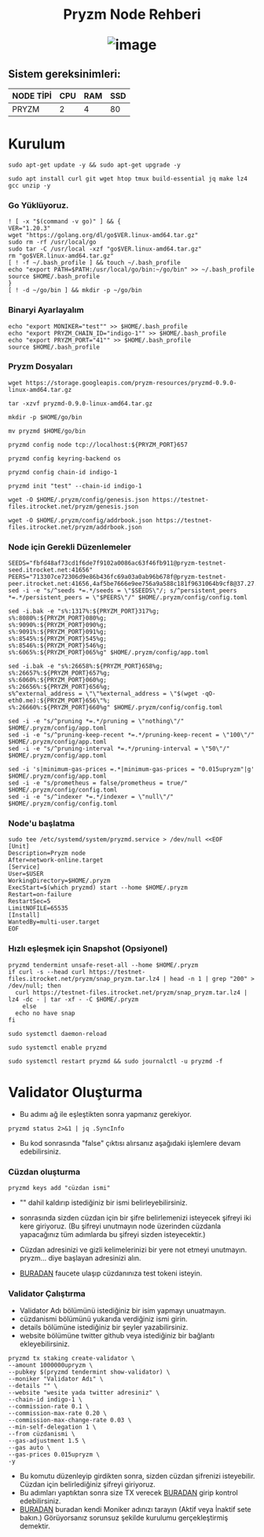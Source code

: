 <h1 align="center"> Pryzm Node Rehberi
  
![image](https://pbs.twimg.com/profile_banners/1410666834244902922/1696949707/1500x500)

## Sistem gereksinimleri:
NODE TİPİ | CPU     | RAM      | SSD     |
| ------------- | ------------- | ------------- | -------- |
| PRYZM  | 2          | 4         | 80  |
  

# Kurulum

```
sudo apt-get update -y && sudo apt-get upgrade -y
```

```
sudo apt install curl git wget htop tmux build-essential jq make lz4 gcc unzip -y
```
### Go Yüklüyoruz.
```
! [ -x "$(command -v go)" ] && {
VER="1.20.3"
wget "https://golang.org/dl/go$VER.linux-amd64.tar.gz"
sudo rm -rf /usr/local/go
sudo tar -C /usr/local -xzf "go$VER.linux-amd64.tar.gz"
rm "go$VER.linux-amd64.tar.gz"
[ ! -f ~/.bash_profile ] && touch ~/.bash_profile
echo "export PATH=$PATH:/usr/local/go/bin:~/go/bin" >> ~/.bash_profile
source $HOME/.bash_profile
}
[ ! -d ~/go/bin ] && mkdir -p ~/go/bin
```
### Binaryi Ayarlayalım
```echo "export WALLET="wallet"" >> $HOME/.bash_profile
echo "export MONIKER="test"" >> $HOME/.bash_profile
echo "export PRYZM_CHAIN_ID="indigo-1"" >> $HOME/.bash_profile
echo "export PRYZM_PORT="41"" >> $HOME/.bash_profile
source $HOME/.bash_profile
```
### Pryzm Dosyaları
```
wget https://storage.googleapis.com/pryzm-resources/pryzmd-0.9.0-linux-amd64.tar.gz
```
```
tar -xzvf pryzmd-0.9.0-linux-amd64.tar.gz
```
```
mkdir -p $HOME/go/bin
```
```
mv pryzmd $HOME/go/bin
```

```
pryzmd config node tcp://localhost:${PRYZM_PORT}657
```
```
pryzmd config keyring-backend os
```
```
pryzmd config chain-id indigo-1
```
```
pryzmd init "test" --chain-id indigo-1
```
```
wget -O $HOME/.pryzm/config/genesis.json https://testnet-files.itrocket.net/pryzm/genesis.json
```
```
wget -O $HOME/.pryzm/config/addrbook.json https://testnet-files.itrocket.net/pryzm/addrbook.json
```

### Node için Gerekli Düzenlemeler

```
SEEDS="fbfd48af73cd1f6de7f9102a0086ac63f46fb911@pryzm-testnet-seed.itrocket.net:41656"
PEERS="713307ce72306d9e86b436fc69a03a0ab96b678f@pryzm-testnet-peer.itrocket.net:41656,4af5be7666e9ee756a9a588c181f9631064b9cf8@37.27.55.69:26656,5d9bcb33eef94e045fe51105c89f5d77709b3183@144.76.101.167:5000,9515a13bbdeb233eb59efd6e8db892ac46e5bac5@142.132.153.6:56656,f9ade689abb3c59d3e3d8edf26c65bde3db58676@116.202.85.52:35656,7397a1bcbf413b76bd710fcf363f8259acdc4d29@144.91.84.168:23256,db0e0cff276b3292804474eb8beb83538acf77f5@195.14.6.192:26656,794b538577a59f789ce942fd393730da3e8c0ffe@34.65.224.175:26656,565e54f6b12672fba48861fc72654c39dc0f2d97@195.3.223.138:36656,2c7bb6ad931b0b2b24a0d8e6b7b5e0636b8bafb0@38.242.230.118:48656,b3a96da3b8738a47c1c0fabd2abd827a49b4b2a4@65.21.32.216:56656"
sed -i -e "s/^seeds *=.*/seeds = \"$SEEDS\"/; s/^persistent_peers *=.*/persistent_peers = \"$PEERS\"/" $HOME/.pryzm/config/config.toml

sed -i.bak -e "s%:1317%:${PRYZM_PORT}317%g;
s%:8080%:${PRYZM_PORT}080%g;
s%:9090%:${PRYZM_PORT}090%g;
s%:9091%:${PRYZM_PORT}091%g;
s%:8545%:${PRYZM_PORT}545%g;
s%:8546%:${PRYZM_PORT}546%g;
s%:6065%:${PRYZM_PORT}065%g" $HOME/.pryzm/config/app.toml

sed -i.bak -e "s%:26658%:${PRYZM_PORT}658%g;
s%:26657%:${PRYZM_PORT}657%g;
s%:6060%:${PRYZM_PORT}060%g;
s%:26656%:${PRYZM_PORT}656%g;
s%^external_address = \"\"%external_address = \"$(wget -qO- eth0.me):${PRYZM_PORT}656\"%;
s%:26660%:${PRYZM_PORT}660%g" $HOME/.pryzm/config/config.toml

sed -i -e "s/^pruning *=.*/pruning = \"nothing\"/" $HOME/.pryzm/config/app.toml
sed -i -e "s/^pruning-keep-recent *=.*/pruning-keep-recent = \"100\"/" $HOME/.pryzm/config/app.toml
sed -i -e "s/^pruning-interval *=.*/pruning-interval = \"50\"/" $HOME/.pryzm/config/app.toml

sed -i 's|minimum-gas-prices =.*|minimum-gas-prices = "0.015upryzm"|g' $HOME/.pryzm/config/app.toml
sed -i -e "s/prometheus = false/prometheus = true/" $HOME/.pryzm/config/config.toml
sed -i -e "s/^indexer *=.*/indexer = \"null\"/" $HOME/.pryzm/config/config.toml
```


### Node'u başlatma

```
sudo tee /etc/systemd/system/pryzmd.service > /dev/null <<EOF
[Unit]
Description=Pryzm node
After=network-online.target
[Service]
User=$USER
WorkingDirectory=$HOME/.pryzm
ExecStart=$(which pryzmd) start --home $HOME/.pryzm
Restart=on-failure
RestartSec=5
LimitNOFILE=65535
[Install]
WantedBy=multi-user.target
EOF
```

### Hızlı eşleşmek için Snapshot (Opsiyonel)
```
pryzmd tendermint unsafe-reset-all --home $HOME/.pryzm
if curl -s --head curl https://testnet-files.itrocket.net/pryzm/snap_pryzm.tar.lz4 | head -n 1 | grep "200" > /dev/null; then
  curl https://testnet-files.itrocket.net/pryzm/snap_pryzm.tar.lz4 | lz4 -dc - | tar -xf - -C $HOME/.pryzm
    else
  echo no have snap
fi
```
```
sudo systemctl daemon-reload
```
```
sudo systemctl enable pryzmd
```
```
sudo systemctl restart pryzmd && sudo journalctl -u pryzmd -f
```
# Validator Oluşturma
* Bu adımı ağ ile eşleştikten sonra yapmanız gerekiyor.

```
pryzmd status 2>&1 | jq .SyncInfo
```
* Bu kod sonrasında "false" çıktısı alırsanız aşağıdaki işlemlere devam edebilirsiniz.

### Cüzdan oluşturma
```
pryzmd keys add "cüzdan ismi"
```
* "" dahil kaldırıp istediğiniz bir ismi belirleyebilirsiniz.
* sonrasında sizden cüzdan için bir şifre belirlemenizi isteyecek şifreyi iki kere giriyoruz. (Bu şifreyi unutmayın node üzerinden cüzdanla yapacağınız tüm adımlarda bu şifreyi sizden isteyecektir.)

* Cüzdan adresinizi ve gizli kelimelerinizi bir yere not etmeyi unutmayın. pryzm... diye başlayan adresinizi alın.
*  [BURADAN](https://testnet.pryzm.zone/faucet) faucete ulaşıp cüzdanınıza test tokeni isteyin.

### Validator Çalıştırma
* Validator Adı bölümünü istediğiniz bir isim yapmayı unuatmayın.
* cüzdanismi bölümünü yukarıda verdiğiniz ismi girin.
* details bölümüne istediğiniz bir şeyler yazabilirsiniz.
* website bölümüne twitter github veya istediğiniz bir bağlantı ekleyebilirsiniz.
```
pryzmd tx staking create-validator \
--amount 1000000upryzm \
--pubkey $(pryzmd tendermint show-validator) \
--moniker "Validator Adı" \
--details "" \
--website "wesite yada twitter adresiniz" \
--chain-id indigo-1 \
--commission-rate 0.1 \
--commission-max-rate 0.20 \
--commission-max-change-rate 0.03 \
--min-self-delegation 1 \
--from cüzdanismi \
--gas-adjustment 1.5 \
--gas auto \
--gas-prices 0.015upryzm \
-y
```
* Bu komutu düzenleyip girdikten sonra, sizden cüzdan şifrenizi isteyebilir. Cüzdan için belirlediğiniz şifreyi giriyoruz.
* Bu adımları yaptıktan sonra size TX verecek [BURADAN](https://explorer.stavr.tech/Pryzm-Testnet) girip kontrol edebilirsiniz.
* [BURADAN](https://explorer.stavr.tech/Pryzm-Testnet/staking) buradan kendi Moniker adınızı tarayın (Aktif veya İnaktif sete bakın.) Görüyorsanız sorunsuz şekilde kurulumu gerçekleştirmiş demektir.

